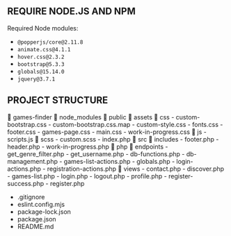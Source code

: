 ## REQUIRE NODE.JS AND NPM

Required Node modules:

*   `@popperjs/core@2.11.8`
*   `animate.css@4.1.1`
*   `hover.css@2.3.2`
*   `bootstrap@5.3.3`
*   `globals@15.14.0`
*   `jquery@3.7.1`

## PROJECT STRUCTURE

📁 games-finder
    📁 node_modules
    📁 public
        📁 assets
            📁 css
                - custom-bootstrap.css
                - custom-bootstrap.css.map
                - custom-style.css
                - fonts.css
                - footer.css
                - games-page.css
                - main.css
                - work-in-progress.css
            📁 js
                - scripts.js
            📁 scss
                - custom.scss
        - index.php
    📁 src
        📁 includes
            - footer.php
            - header.php
            - work-in-progress.php
        📁 php
            📁 endpoints
                - get_genre_filter.php
                - get_username.php
            - db-functions.php
            - db-management.php
            - games-list-actions.php
            - globals.php
            - login-actions.php
            - registration-actions.php
        📁 views
            - contact.php
            - discover.php
            - games-list.php
            - login.php
            - logout.php
            - profile.php
            - register-success.php
            - register.php
- .gitignore
- eslint.config.mjs
- package-lock.json
- package.json
- README.md
